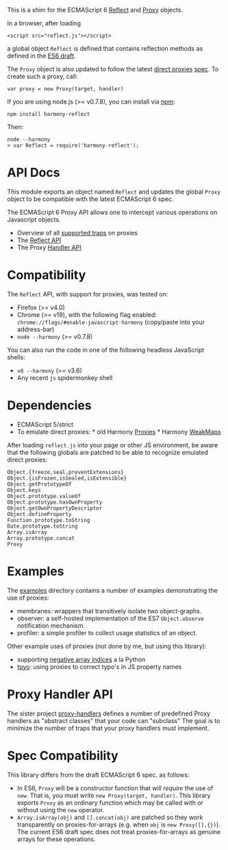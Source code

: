 This is a shim for the ECMAScript 6 [Reflect](http://people.mozilla.org/~jorendorff/es6-draft.html#sec-reflect-object) and [Proxy](http://people.mozilla.org/~jorendorff/es6-draft.html#sec-proxy-objects) objects.

In a browser, after loading

    <script src="reflect.js"></script>

a global object `Reflect` is defined that contains reflection methods as defined in the [ES6 draft](http://people.mozilla.org/~jorendorff/es6-draft.html#sec-reflect-object).

The `Proxy` object is also updated to follow the latest [direct proxies](http://wiki.ecmascript.org/doku.php?id=harmony:direct_proxies) [spec](http://people.mozilla.org/~jorendorff/es6-draft.html#sec-proxy-objects). To create such a proxy, call:

    var proxy = new Proxy(target, handler)

If you are using node.js (>= v0.7.8), you can install via [npm](http://npmjs.org):

    npm install harmony-reflect

Then:

    node --harmony
    > var Reflect = require('harmony-reflect');

API Docs
========

This module exports an object named `Reflect` and updates the global `Proxy` object to be compatible with the latest ECMAScript 6 spec.

The ECMAScript 6 Proxy API allows one to intercept various operations on Javascript objects.

  * Overview of all [supported traps](https://github.com/tvcutsem/harmony-reflect/tree/master/doc/traps.md) on proxies
  * The [Reflect API](https://github.com/tvcutsem/harmony-reflect/tree/master/doc/api.md) 
  * The Proxy [Handler API](https://github.com/tvcutsem/harmony-reflect/tree/master/doc/handler_api.md)
  
Compatibility
=============

The `Reflect` API, with support for proxies, was tested on:

  * Firefox (>= v4.0)
  * Chrome (>= v19), with the following flag enabled: `chrome://flags/#enable-javascript-harmony` (copy/paste into your address-bar)
  * `node --harmony` (>= v0.7.8)

You can also run the code in one of the following headless JavaScript shells:

  * `v8 --harmony` (>= v3.6)
  * Any recent `js` spidermonkey shell

Dependencies
============

  *  ECMAScript 5/strict
  *  To emulate direct proxies:
    *  old Harmony [Proxies](http://wiki.ecmascript.org/doku.php?id=harmony:proxies)
    *  Harmony [WeakMaps](http://wiki.ecmascript.org/doku.php?id=harmony:weak_maps)

After loading `reflect.js` into your page or other JS environment, be aware that the following globals are patched to be able to recognize emulated direct proxies:

    Object.{freeze,seal,preventExtensions}
    Object.{isFrozen,isSealed,isExtensible}
    Object.getPrototypeOf
    Object.keys
    Object.prototype.valueOf
    Object.prototype.hasOwnProperty
    Object.getOwnPropertyDescriptor
    Object.defineProperty
    Function.prototype.toString
    Date.prototype.toString
    Array.isArray
    Array.prototype.concat
    Proxy

Examples
========

The [examples](https://github.com/tvcutsem/harmony-reflect/tree/master/examples) directory contains a number of examples demonstrating the use of proxies:

  * membranes: wrappers that transitively isolate two object-graphs.
  * observer: a self-hosted implementation of the ES7 `Object.observe` notification mechanism.
  * profiler: a simple profiler to collect usage statistics of an object.

Other example uses of proxies (not done by me, but using this library):

  * supporting [negative array indices](https://github.com/sindresorhus/negative-array) a la Python
  * [tpyo](https://github.com/mathiasbynens/tpyo): using proxies to correct typo's in JS property names

Proxy Handler API
=================

The sister project [proxy-handlers](https://github.com/tvcutsem/proxy-handlers)
defines a number of predefined Proxy handlers as "abstract classes" that your 
code can "subclass" The goal is to minimize the number of traps that your proxy
handlers must implement.

Spec Compatibility
==================

This library differs from the draft ECMAScript 6 spec. as follows:

  * In ES6, `Proxy` will be a constructor function that will _require_ the use
    of `new`. That is, you must write `new Proxy(target, handler)`. This library
    exports `Proxy` as an ordinary function which may be called with or without using the `new` operator.
  * `Array.isArray(obj)` and `[].concat(obj)` are patched so they work
    transparently on proxies-for-arrays (e.g. when `obj` is `new Proxy([],{})`).
    The current ES6 draft spec does not treat proxies-for-arrays as genuine
    arrays for these operations.
